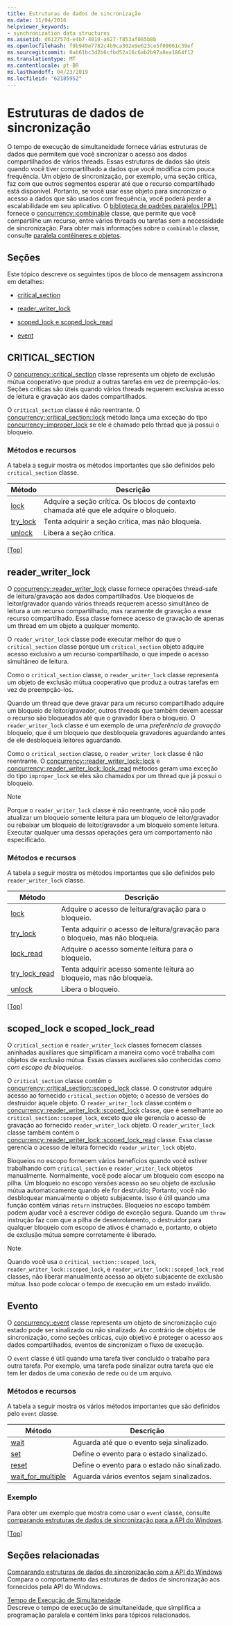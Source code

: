 ```yaml
---
title: Estruturas de dados de sincronização
ms.date: 11/04/2016
helpviewer_keywords:
- synchronization data structures
ms.assetid: d612757d-e4b7-4019-a627-f853af085b8b
ms.openlocfilehash: f9b949e7782c4b9ca302e9e623ce5f09061c39ef
ms.sourcegitcommit: 0ab61bc3d2b6cfbd52a16c6ab2b97a8ea1864f12
ms.translationtype: MT
ms.contentlocale: pt-BR
ms.lasthandoff: 04/23/2019
ms.locfileid: "62185952"
---
```

# <a name="synchronization-data-structures"></a>Estruturas de dados de sincronização

O tempo de execução de simultaneidade fornece várias estruturas de dados que permitem que você sincronizar o acesso aos dados compartilhados de vários threads. Essas estruturas de dados são úteis quando você tiver compartilhado a dados que você modifica com pouca frequência. Um objeto de sincronização, por exemplo, uma seção crítica, faz com que outros segmentos esperar até que o recurso compartilhado está disponível. Portanto, se você usar esse objeto para sincronizar o acesso a dados que são usados com frequência, você poderá perder a escalabilidade em seu aplicativo. O [biblioteca de padrões paralelos (PPL)](../../parallel/concrt/parallel-patterns-library-ppl.md) fornece o [concurrency::combinable](../../parallel/concrt/reference/combinable-class.md) classe, que permite que você compartilhe um recurso, entre vários threads ou tarefas sem a necessidade de sincronização. Para obter mais informações sobre o `combinable` classe, consulte [paralela contêineres e objetos](../../parallel/concrt/parallel-containers-and-objects.md).

##  <a name="top"></a> Seções

Este tópico descreve os seguintes tipos de bloco de mensagem assíncrona em detalhes:

- [critical_section](#critical_section)

- [reader_writer_lock](#reader_writer_lock)

- [scoped_lock e scoped_lock_read](#scoped_lock)

- [event](#event)

##  <a name="critical_section"></a> CRITICAL_SECTION

O [concurrency::critical_section](../../parallel/concrt/reference/critical-section-class.md) classe representa um objeto de exclusão mútua cooperativo que produz a outras tarefas em vez de preempção-los. Seções críticas são úteis quando vários threads requerem exclusiva acesso de leitura e gravação aos dados compartilhados.

O `critical_section` classe é não reentrante. O [concurrency::critical_section::lock](reference/critical-section-class.md#lock) método lança uma exceção do tipo [concurrency::improper_lock](../../parallel/concrt/reference/improper-lock-class.md) se ele é chamado pelo thread que já possui o bloqueio.

### <a name="methods-and-features"></a>Métodos e recursos

A tabela a seguir mostra os métodos importantes que são definidos pelo `critical_section` classe.

|Método|Descrição|
|------------|-----------------|
|[lock](reference/critical-section-class.md#lock)|Adquire a seção crítica. Os blocos de contexto chamada até que ele adquire o bloqueio.|
|[try_lock](reference/critical-section-class.md#try_lock)|Tenta adquirir a seção crítica, mas não bloqueia.|
|[unlock](reference/critical-section-class.md#unlock)|Libera a seção crítica.|

[[Top](#top)]

##  <a name="reader_writer_lock"></a> reader_writer_lock

O [concurrency::reader_writer_lock](../../parallel/concrt/reference/reader-writer-lock-class.md) classe fornece operações thread-safe de leitura/gravação aos dados compartilhados. Use bloqueios de leitor/gravador quando vários threads requerem acesso simultâneo de leitura a um recurso compartilhado, mas raramente de gravação a esse recurso compartilhado. Essa classe fornece acesso de gravação de apenas um thread em um objeto a qualquer momento.

O `reader_writer_lock` classe pode executar melhor do que o `critical_section` classe porque um `critical_section` objeto adquire acesso exclusivo a um recurso compartilhado, o que impede o acesso simultâneo de leitura.

Como o `critical_section` classe, o `reader_writer_lock` classe representa um objeto de exclusão mútua cooperativo que produz a outras tarefas em vez de preempção-los.

Quando um thread que deve gravar para um recurso compartilhado adquire um bloqueio de leitor/gravador, outros threads que também devem acessar o recurso são bloqueados até que o gravador libera o bloqueio. O `reader_writer_lock` classe é um exemplo de uma *preferência de gravação* bloqueio, que é um bloqueio que desbloqueia gravadores aguardando antes de ele desbloqueia leitores aguardando.

Como o `critical_section` classe, o `reader_writer_lock` classe é não reentrante. O [concurrency::reader_writer_lock::lock](reference/reader-writer-lock-class.md#lock) e [concurrency::reader_writer_lock::lock_read](reference/reader-writer-lock-class.md#lock_read) métodos geram uma exceção do tipo `improper_lock` se eles são chamados por um thread que já possui o bloqueio.

> [!NOTE]
>  Porque o `reader_writer_lock` classe é não reentrante, você não pode atualizar um bloqueio somente leitura para um bloqueio de leitor/gravador ou rebaixar um bloqueio de leitor/gravador a um bloqueio somente leitura. Executar qualquer uma dessas operações gera um comportamento não especificado.

### <a name="methods-and-features"></a>Métodos e recursos

A tabela a seguir mostra os métodos importantes que são definidos pelo `reader_writer_lock` classe.

|Método|Descrição|
|------------|-----------------|
|[lock](reference/reader-writer-lock-class.md#lock)|Adquire o acesso de leitura/gravação para o bloqueio.|
|[try_lock](reference/reader-writer-lock-class.md#try_lock)|Tenta adquirir o acesso de leitura/gravação para o bloqueio, mas não bloqueia.|
|[lock_read](reference/reader-writer-lock-class.md#lock_read)|Adquire o acesso somente leitura para o bloqueio.|
|[try_lock_read](reference/reader-writer-lock-class.md#try_lock_read)|Tenta adquirir acesso somente leitura ao bloqueio, mas não bloqueia.|
|[unlock](reference/reader-writer-lock-class.md#unlock)|Libera o bloqueio.|

[[Top](#top)]

##  <a name="scoped_lock"></a> scoped_lock e scoped_lock_read

O `critical_section` e `reader_writer_lock` classes fornecem classes aninhadas auxiliares que simplificam a maneira como você trabalha com objetos de exclusão mútua. Essas classes auxiliares são conhecidas como *com escopo de bloqueios*.

O `critical_section` classe contém o [concurrency::critical_section::scoped_lock](reference/critical-section-class.md#critical_section__scoped_lock_class) classe. O construtor adquire acesso ao fornecido `critical_section` objeto; o acesso de versões do destruidor àquele objeto. O `reader_writer_lock` classe contém o [concurrency::reader_writer_lock::scoped_lock](reference/reader-writer-lock-class.md#scoped_lock_class) classe, que é semelhante ao `critical_section::scoped_lock`, exceto que ele gerencia o acesso de gravação ao fornecido `reader_writer_lock` objeto. O `reader_writer_lock` classe também contém o [concurrency::reader_writer_lock::scoped_lock_read](reference/reader-writer-lock-class.md#scoped_lock_read_class) classe. Essa classe gerencia o acesso de leitura fornecido `reader_writer_lock` objeto.

Bloqueios no escopo fornecem vários benefícios quando você estiver trabalhando com `critical_section` e `reader_writer_lock` objetos manualmente. Normalmente, você pode alocar um bloqueio com escopo na pilha. Um bloqueio no escopo versões acesso ao seu objeto de exclusão mútua automaticamente quando ele for destruído; Portanto, você não desbloquear manualmente o objeto subjacente. Isso é útil quando uma função contém várias `return` instruções. Bloqueios no escopo também podem ajudar você a escrever código de exceção segura. Quando um `throw` instrução faz com que a pilha de desenrolamento, o destruidor para qualquer bloqueio com escopo de ativos é chamado e, portanto, o objeto de exclusão mútua sempre corretamente é liberado.

> [!NOTE]
>  Quando você usa o `critical_section::scoped_lock`, `reader_writer_lock::scoped_lock`, e `reader_writer_lock::scoped_lock_read` classes, não liberar manualmente acesso ao objeto subjacente de exclusão mútua. Isso pode colocar o tempo de execução em um estado inválido.

##  <a name="event"></a> Evento

O [concurrency::event](../../parallel/concrt/reference/event-class.md) classe representa um objeto de sincronização cujo estado pode ser sinalizado ou não sinalizado. Ao contrário de objetos de sincronização, como seções críticas, cujo objetivo é proteger o acesso aos dados compartilhados, eventos de sincronizam o fluxo de execução.

O `event` classe é útil quando uma tarefa tiver concluído o trabalho para outra tarefa. Por exemplo, uma tarefa pode sinalizar outra tarefa que ele tem ler dados de uma conexão de rede ou de um arquivo.

### <a name="methods-and-features"></a>Métodos e recursos

A tabela a seguir mostra os vários métodos importantes que são definidos pelo `event` classe.

|Método|Descrição|
|------------|-----------------|
|[wait](reference/event-class.md#wait)|Aguarda até que o evento seja sinalizado.|
|[set](reference/event-class.md#set)|Define o evento para o estado sinalizado.|
|[reset](reference/event-class.md#reset)|Define o evento para o estado não sinalizado.|
|[wait_for_multiple](reference/event-class.md#wait_for_multiple)|Aguarda vários eventos sejam sinalizados.|

### <a name="example"></a>Exemplo

Para obter um exemplo que mostra como usar o `event` classe, consulte [comparando estruturas de dados de sincronização para a API do Windows](../../parallel/concrt/comparing-synchronization-data-structures-to-the-windows-api.md).

[[Top](#top)]

## <a name="related-sections"></a>Seções relacionadas

[Comparando estruturas de dados de sincronização com a API do Windows](../../parallel/concrt/comparing-synchronization-data-structures-to-the-windows-api.md)<br/>
Compara o comportamento das estruturas de dados de sincronização aos fornecidos pela API do Windows.

[Tempo de Execução de Simultaneidade](../../parallel/concrt/concurrency-runtime.md)<br/>
Descreve o tempo de execução de simultaneidade, que simplifica a programação paralela e contém links para tópicos relacionados.
